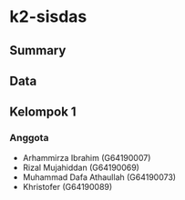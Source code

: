 # k2-sisdas

## Summary

## Data

## Kelompok 1
### Anggota
- Arhammirza Ibrahim (G64190007)
- Rizal Mujahiddan (G64190069)
- Muhammad Dafa Athaullah (G64190073)
- Khristofer (G64190089)

